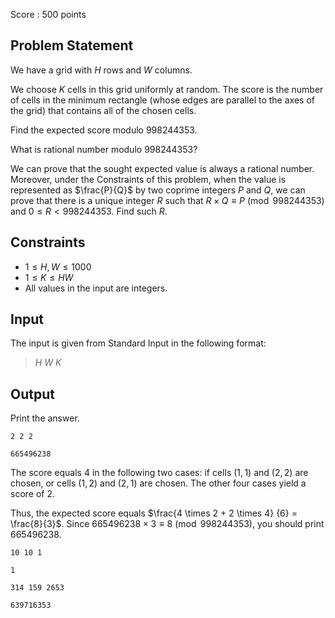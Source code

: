 Score : $500$ points

## Problem Statement

We have a grid with $H$ rows and $W$ columns.

We choose $K$ cells in this grid uniformly at random.  The score is the number of cells in the minimum rectangle (whose edges are parallel to the axes of the grid) that contains all of the chosen cells.

Find the expected score modulo $998244353$.

What is rational number modulo $998244353$?

We can prove that the sought expected value is always a rational number.  
Moreover, under the Constraints of this problem, when the value is represented as $\frac{P}{Q}$ by two coprime integers $P$ and $Q$, we can prove that there is a unique integer $R$ such that $R \times Q \equiv P\pmod{998244353}$ and $0 \leq R \lt 998244353$.  Find such $R$.

## Constraints

- $1\leq H,W \leq 1000$
- $1\leq K \leq HW$
- All values in the input are integers.

## Input

The input is given from Standard Input in the following format:

> $H$ $W$ $K$

## Output

Print the answer.

```input1
2 2 2
```

```output1
665496238
```

The score equals $4$ in the following two cases: if cells $(1,1)$ and $(2,2)$ are chosen, or cells $(1,2)$ and $(2,1)$ are chosen.  The other four cases yield a score of $2$.

Thus, the expected score equals $\frac{4 \times 2 + 2 \times 4} {6} = \frac{8}{3}$.  Since $665496238 \times 3 \equiv 8\pmod{998244353}$, you should print $665496238$.

```input2
10 10 1
```

```output2
1
```

```input3
314 159 2653
```

```output3
639716353
```